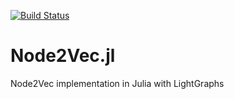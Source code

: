 [![Build Status](https://travis-ci.com/ollin18/Node2Vec.jl.svg?branch=master)](https://travis-ci.com/ollin18/Node2Vec.jl)
# Node2Vec.jl
Node2Vec implementation in Julia with LightGraphs
